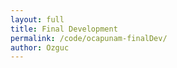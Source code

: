 ```yaml
---
layout: full
title: Final Development
permalink: /code/ocapunam-finalDev/
author: Ozguc
---
```



<canvas id="Boids" width="640" height="640" style="position: absolute; left: 0; top: 0;"></canvas>

<script deferred type="module">


import * as T from '../ocapunam/module.js   '

import OzRenderer from '../ocapunam/OzRenderer-finalDev.js'
import BoidsRenderer from '../ocapunam/BoidsRenderer.js'

let dt = 0

let terrain = new T.Object3D(), sky = new T.Object3D()

let subDiv = 256
let dim = 1e3

let boids = new BoidsRenderer({
    boidCount: 50,
    width: subDiv,
    height: subDiv,
    update: (dt) => update(dt),
})

// let rtMaterial = new T.MeshPhongMaterial({ color: 0xbea9de, map: boids.texture})
let rtMaterial = new T.MeshPhongMaterial({ color: 0xbea9de})
console.log(rtMaterial, boids.texture);

let ground = new T.Mesh(
    new T.PlaneGeometry(dim, dim, subDiv, subDiv), rtMaterial)
    ground.rotation.set(-Math.PI/2,0,0)
    ground.castShadow = true
    ground.receiveShadow = true
    terrain.add(ground)

let starsGeometry = new T.Geometry();

for ( let i = 0; i < 10000; i ++ ) {

    let star = new T.Vector3();
    star.x = T.Math.randFloatSpread( 2000 );
    star.y = T.Math.randFloatSpread( 2000 );
    star.z = T.Math.randFloatSpread( 2000 );

    starsGeometry.vertices.push( star );

}

let starsMaterial = new T.PointsMaterial( { color: 0x888888 } );

let starField = new T.Points( starsGeometry, starsMaterial );

sky.add( starField );


// boids.init()

function update(time) {
    dt += time
    starField.rotation.x = dt/500
    starField.rotation.y = dt/500
    // rtMaterial.map.needsUpdate = true
}

let renderer = new OzRenderer({
    position: { x: 0, y: 10, z: dim/2 },
    background: 0x2e4482,
    ambient: 0x546bab,
    update: (t) => update(t),
    })



renderer.add(terrain, sky)

</script>

